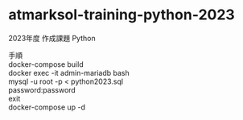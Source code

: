 # atmarksol-training-python-2023
2023年度 作成課題 Python

手順  
docker-compose build  
docker exec -it admin-mariadb bash  
mysql -u root -p < python2023.sql  
password:password  
exit  
docker-compose up -d  
